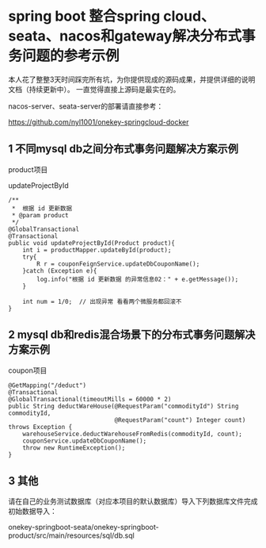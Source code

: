 # spring boot 整合spring cloud、seata、nacos和gateway解决分布式事务问题的参考示例
本人花了整整3天时间踩完所有坑，为你提供现成的源码成果，并提供详细的说明文档（持续更新中）。
一直觉得直接上源码是最实在的。

nacos-server、seata-server的部署请直接参考：

https://github.com/nyl1001/onekey-springcloud-docker

## 1 不同mysql db之间分布式事务问题解决方案示例

product项目

updateProjectById

```
/**
 *  根据 id 更新数据
 * @param product
 */
@GlobalTransactional
@Transactional
public void updateProjectById(Product product){
    int i = productMapper.updateById(product);
    try{
        R r = couponFeignService.updateDbCouponName();
    }catch (Exception e){
        log.info("根据 id 更新数据 的异常信息02：" + e.getMessage());
    }

    int num = 1/0;  // 出现异常 看看两个微服务都回滚不
}
```

## 2 mysql db和redis混合场景下的分布式事务问题解决方案示例

coupon项目

```
@GetMapping("/deduct")
@Transactional
@GlobalTransactional(timeoutMills = 60000 * 2)
public String deductWareHouse(@RequestParam("commodityId") String commodityId,
                              @RequestParam("count") Integer count) throws Exception {
    warehouseService.deductWarehouseFromRedis(commodityId, count);
    couponService.updateDbCouponName();
    throw new RuntimeException();
}
```

## 3 其他
请在自己的业务测试数据库（对应本项目的默认数据库）导入下列数据库文件完成初始数据导入：

onekey-springboot-seata/onekey-springboot-product/src/main/resources/sql/db.sql




